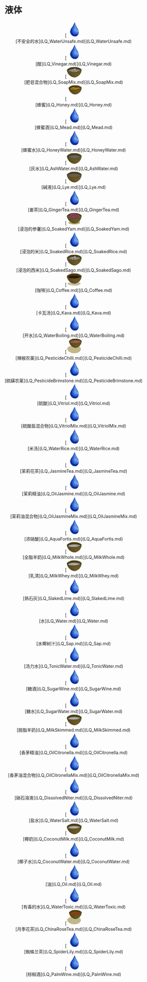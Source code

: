 # 液体  
<div style="display:inline-block"><div class="gamedatalist" style="text-align:center;min-width:150px;min-height:0px;"><div style="text-align:center;">[<div style="width:50px;display:inline-block;text-align:center"><img decoding="async" src="../wiki/Sprite/Thirst.png" href="a.md" style="max-width:50px;max-height:50px;"></div><br>[不安全的水](LQ_WaterUnsafe.md)](LQ_WaterUnsafe.md)</div></div><div class="gamedatalist" style="text-align:center;min-width:150px;min-height:0px;"><div style="text-align:center;">[<div style="width:50px;display:inline-block;text-align:center"><img decoding="async" src="../wiki/Sprite/Thirst.png" href="a.md" style="max-width:50px;max-height:50px;"></div><br>[醋](LQ_Vinegar.md)](LQ_Vinegar.md)</div></div><div class="gamedatalist" style="text-align:center;min-width:150px;min-height:0px;"><div style="text-align:center;">[<div style="width:50px;display:inline-block;text-align:center"><img decoding="async" src="../wiki/Sprite/CoconutShellSoapyMix.png" href="a.md" style="max-width:50px;max-height:50px;"></div><br>[肥皂混合物](LQ_SoapMix.md)](LQ_SoapMix.md)</div></div><div class="gamedatalist" style="text-align:center;min-width:150px;min-height:0px;"><div style="text-align:center;">[<div style="width:50px;display:inline-block;text-align:center"><img decoding="async" src="../wiki/Sprite/CoconutShellHoney.png" href="a.md" style="max-width:50px;max-height:50px;"></div><br>[蜂蜜](LQ_Honey.md)](LQ_Honey.md)</div></div><div class="gamedatalist" style="text-align:center;min-width:150px;min-height:0px;"><div style="text-align:center;">[<div style="width:50px;display:inline-block;text-align:center"><img decoding="async" src="../wiki/Sprite/Thirst.png" href="a.md" style="max-width:50px;max-height:50px;"></div><br>[蜂蜜酒](LQ_Mead.md)](LQ_Mead.md)</div></div><div class="gamedatalist" style="text-align:center;min-width:150px;min-height:0px;"><div style="text-align:center;">[<div style="width:50px;display:inline-block;text-align:center"><img decoding="async" src="../wiki/Sprite/Thirst.png" href="a.md" style="max-width:50px;max-height:50px;"></div><br>[蜂蜜水](LQ_HoneyWater.md)](LQ_HoneyWater.md)</div></div><div class="gamedatalist" style="text-align:center;min-width:150px;min-height:0px;"><div style="text-align:center;">[<div style="width:50px;display:inline-block;text-align:center"><img decoding="async" src="../wiki/Sprite/CoconutShellAshWater.png" href="a.md" style="max-width:50px;max-height:50px;"></div><br>[灰水](LQ_AshWater.md)](LQ_AshWater.md)</div></div><div class="gamedatalist" style="text-align:center;min-width:150px;min-height:0px;"><div style="text-align:center;">[<div style="width:50px;display:inline-block;text-align:center"><img decoding="async" src="../wiki/Sprite/CoconutShellLye.png" href="a.md" style="max-width:50px;max-height:50px;"></div><br>[碱液](LQ_Lye.md)](LQ_Lye.md)</div></div><div class="gamedatalist" style="text-align:center;min-width:150px;min-height:0px;"><div style="text-align:center;">[<div style="width:50px;display:inline-block;text-align:center"><img decoding="async" src="../wiki/Sprite/Thirst.png" href="a.md" style="max-width:50px;max-height:50px;"></div><br>[姜茶](LQ_GingerTea.md)](LQ_GingerTea.md)</div></div><div class="gamedatalist" style="text-align:center;min-width:150px;min-height:0px;"><div style="text-align:center;">[<div style="width:50px;display:inline-block;text-align:center"><img decoding="async" src="../wiki/Sprite/YamSoaked.png" href="a.md" style="max-width:50px;max-height:50px;"></div><br>[浸泡的参薯](LQ_SoakedYam.md)](LQ_SoakedYam.md)</div></div><div class="gamedatalist" style="text-align:center;min-width:150px;min-height:0px;"><div style="text-align:center;">[<div style="width:50px;display:inline-block;text-align:center"><img decoding="async" src="../wiki/Sprite/Thirst.png" href="a.md" style="max-width:50px;max-height:50px;"></div><br>[浸泡的米](LQ_SoakedRice.md)](LQ_SoakedRice.md)</div></div><div class="gamedatalist" style="text-align:center;min-width:150px;min-height:0px;"><div style="text-align:center;">[<div style="width:50px;display:inline-block;text-align:center"><img decoding="async" src="../wiki/Sprite/CoconutShellSoapyMix.png" href="a.md" style="max-width:50px;max-height:50px;"></div><br>[浸泡的西米](LQ_SoakedSago.md)](LQ_SoakedSago.md)</div></div><div class="gamedatalist" style="text-align:center;min-width:150px;min-height:0px;"><div style="text-align:center;">[<div style="width:50px;display:inline-block;text-align:center"><img decoding="async" src="../wiki/Sprite/CoconutShellCoffee.png" href="a.md" style="max-width:50px;max-height:50px;"></div><br>[咖啡](LQ_Coffee.md)](LQ_Coffee.md)</div></div><div class="gamedatalist" style="text-align:center;min-width:150px;min-height:0px;"><div style="text-align:center;">[<div style="width:50px;display:inline-block;text-align:center"><img decoding="async" src="../wiki/Sprite/Thirst.png" href="a.md" style="max-width:50px;max-height:50px;"></div><br>[卡瓦汤](LQ_Kava.md)](LQ_Kava.md)</div></div><div class="gamedatalist" style="text-align:center;min-width:150px;min-height:0px;"><div style="text-align:center;">[<div style="width:50px;display:inline-block;text-align:center"><img decoding="async" src="../wiki/Sprite/Thirst.png" href="a.md" style="max-width:50px;max-height:50px;"></div><br>[开水](LQ_WaterBoiling.md)](LQ_WaterBoiling.md)</div></div><div class="gamedatalist" style="text-align:center;min-width:150px;min-height:0px;"><div style="text-align:center;">[<div style="width:50px;display:inline-block;text-align:center"><img decoding="async" src="../wiki/Sprite/Pesticide.png" href="a.md" style="max-width:50px;max-height:50px;"></div><br>[辣椒农薬](LQ_PesticideChilli.md)](LQ_PesticideChilli.md)</div></div><div class="gamedatalist" style="text-align:center;min-width:150px;min-height:0px;"><div style="text-align:center;">[<div style="width:50px;display:inline-block;text-align:center"><img decoding="async" src="../wiki/Sprite/Thirst.png" href="a.md" style="max-width:50px;max-height:50px;"></div><br>[硫磺农薬](LQ_PesticideBrimstone.md)](LQ_PesticideBrimstone.md)</div></div><div class="gamedatalist" style="text-align:center;min-width:150px;min-height:0px;"><div style="text-align:center;">[<div style="width:50px;display:inline-block;text-align:center"><img decoding="async" src="../wiki/Sprite/Thirst.png" href="a.md" style="max-width:50px;max-height:50px;"></div><br>[硫酸](LQ_Vitriol.md)](LQ_Vitriol.md)</div></div><div class="gamedatalist" style="text-align:center;min-width:150px;min-height:0px;"><div style="text-align:center;">[<div style="width:50px;display:inline-block;text-align:center"><img decoding="async" src="../wiki/Sprite/Thirst.png" href="a.md" style="max-width:50px;max-height:50px;"></div><br>[硫酸盐混合物](LQ_VitriolMix.md)](LQ_VitriolMix.md)</div></div><div class="gamedatalist" style="text-align:center;min-width:150px;min-height:0px;"><div style="text-align:center;">[<div style="width:50px;display:inline-block;text-align:center"><img decoding="async" src="../wiki/Sprite/Thirst.png" href="a.md" style="max-width:50px;max-height:50px;"></div><br>[米汤](LQ_WaterRice.md)](LQ_WaterRice.md)</div></div><div class="gamedatalist" style="text-align:center;min-width:150px;min-height:0px;"><div style="text-align:center;">[<div style="width:50px;display:inline-block;text-align:center"><img decoding="async" src="../wiki/Sprite/Thirst.png" href="a.md" style="max-width:50px;max-height:50px;"></div><br>[茉莉花茶](LQ_JasmineTea.md)](LQ_JasmineTea.md)</div></div><div class="gamedatalist" style="text-align:center;min-width:150px;min-height:0px;"><div style="text-align:center;">[<div style="width:50px;display:inline-block;text-align:center"><img decoding="async" src="../wiki/Sprite/Thirst.png" href="a.md" style="max-width:50px;max-height:50px;"></div><br>[茉莉精油](LQ_OilJasmine.md)](LQ_OilJasmine.md)</div></div><div class="gamedatalist" style="text-align:center;min-width:150px;min-height:0px;"><div style="text-align:center;">[<div style="width:50px;display:inline-block;text-align:center"><img decoding="async" src="../wiki/Sprite/Thirst.png" href="a.md" style="max-width:50px;max-height:50px;"></div><br>[茉莉油混合物](LQ_OilJasmineMix.md)](LQ_OilJasmineMix.md)</div></div><div class="gamedatalist" style="text-align:center;min-width:150px;min-height:0px;"><div style="text-align:center;">[<div style="width:50px;display:inline-block;text-align:center"><img decoding="async" src="../wiki/Sprite/Thirst.png" href="a.md" style="max-width:50px;max-height:50px;"></div><br>[浓硝酸](LQ_AquaFortis.md)](LQ_AquaFortis.md)</div></div><div class="gamedatalist" style="text-align:center;min-width:150px;min-height:0px;"><div style="text-align:center;">[<div style="width:50px;display:inline-block;text-align:center"><img decoding="async" src="../wiki/Sprite/CoconutMilk.png" href="a.md" style="max-width:50px;max-height:50px;"></div><br>[全脂羊奶](LQ_MilkWhole.md)](LQ_MilkWhole.md)</div></div><div class="gamedatalist" style="text-align:center;min-width:150px;min-height:0px;"><div style="text-align:center;">[<div style="width:50px;display:inline-block;text-align:center"><img decoding="async" src="../wiki/Sprite/CoconutMilk.png" href="a.md" style="max-width:50px;max-height:50px;"></div><br>[乳清](LQ_MilkWhey.md)](LQ_MilkWhey.md)</div></div><div class="gamedatalist" style="text-align:center;min-width:150px;min-height:0px;"><div style="text-align:center;">[<div style="width:50px;display:inline-block;text-align:center"><img decoding="async" src="../wiki/Sprite/Thirst.png" href="a.md" style="max-width:50px;max-height:50px;"></div><br>[熟石灰](LQ_SlakedLime.md)](LQ_SlakedLime.md)</div></div><div class="gamedatalist" style="text-align:center;min-width:150px;min-height:0px;"><div style="text-align:center;">[<div style="width:50px;display:inline-block;text-align:center"><img decoding="async" src="../wiki/Sprite/Thirst.png" href="a.md" style="max-width:50px;max-height:50px;"></div><br>[水](LQ_Water.md)](LQ_Water.md)</div></div><div class="gamedatalist" style="text-align:center;min-width:150px;min-height:0px;"><div style="text-align:center;">[<div style="width:50px;display:inline-block;text-align:center"><img decoding="async" src="../wiki/Sprite/Thirst.png" href="a.md" style="max-width:50px;max-height:50px;"></div><br>[水椰树汁](LQ_Sap.md)](LQ_Sap.md)</div></div><div class="gamedatalist" style="text-align:center;min-width:150px;min-height:0px;"><div style="text-align:center;">[<div style="width:50px;display:inline-block;text-align:center"><img decoding="async" src="../wiki/Sprite/Thirst.png" href="a.md" style="max-width:50px;max-height:50px;"></div><br>[汤力水](LQ_TonicWater.md)](LQ_TonicWater.md)</div></div><div class="gamedatalist" style="text-align:center;min-width:150px;min-height:0px;"><div style="text-align:center;">[<div style="width:50px;display:inline-block;text-align:center"><img decoding="async" src="../wiki/Sprite/Thirst.png" href="a.md" style="max-width:50px;max-height:50px;"></div><br>[糖酒](LQ_SugarWine.md)](LQ_SugarWine.md)</div></div><div class="gamedatalist" style="text-align:center;min-width:150px;min-height:0px;"><div style="text-align:center;">[<div style="width:50px;display:inline-block;text-align:center"><img decoding="async" src="../wiki/Sprite/Thirst.png" href="a.md" style="max-width:50px;max-height:50px;"></div><br>[糖水](LQ_SugarWater.md)](LQ_SugarWater.md)</div></div><div class="gamedatalist" style="text-align:center;min-width:150px;min-height:0px;"><div style="text-align:center;">[<div style="width:50px;display:inline-block;text-align:center"><img decoding="async" src="../wiki/Sprite/CoconutMilk.png" href="a.md" style="max-width:50px;max-height:50px;"></div><br>[脱脂羊奶](LQ_MilkSkimmed.md)](LQ_MilkSkimmed.md)</div></div><div class="gamedatalist" style="text-align:center;min-width:150px;min-height:0px;"><div style="text-align:center;">[<div style="width:50px;display:inline-block;text-align:center"><img decoding="async" src="../wiki/Sprite/Thirst.png" href="a.md" style="max-width:50px;max-height:50px;"></div><br>[香茅精油](LQ_OilCitronella.md)](LQ_OilCitronella.md)</div></div><div class="gamedatalist" style="text-align:center;min-width:150px;min-height:0px;"><div style="text-align:center;">[<div style="width:50px;display:inline-block;text-align:center"><img decoding="async" src="../wiki/Sprite/Thirst.png" href="a.md" style="max-width:50px;max-height:50px;"></div><br>[香茅油混合物](LQ_OilCitronellaMix.md)](LQ_OilCitronellaMix.md)</div></div><div class="gamedatalist" style="text-align:center;min-width:150px;min-height:0px;"><div style="text-align:center;">[<div style="width:50px;display:inline-block;text-align:center"><img decoding="async" src="../wiki/Sprite/Thirst.png" href="a.md" style="max-width:50px;max-height:50px;"></div><br>[硝石溶液](LQ_DissolvedNiter.md)](LQ_DissolvedNiter.md)</div></div><div class="gamedatalist" style="text-align:center;min-width:150px;min-height:0px;"><div style="text-align:center;">[<div style="width:50px;display:inline-block;text-align:center"><img decoding="async" src="../wiki/Sprite/Thirst.png" href="a.md" style="max-width:50px;max-height:50px;"></div><br>[盐水](LQ_WaterSalt.md)](LQ_WaterSalt.md)</div></div><div class="gamedatalist" style="text-align:center;min-width:150px;min-height:0px;"><div style="text-align:center;">[<div style="width:50px;display:inline-block;text-align:center"><img decoding="async" src="../wiki/Sprite/CoconutMilk.png" href="a.md" style="max-width:50px;max-height:50px;"></div><br>[椰奶](LQ_CoconutMilk.md)](LQ_CoconutMilk.md)</div></div><div class="gamedatalist" style="text-align:center;min-width:150px;min-height:0px;"><div style="text-align:center;">[<div style="width:50px;display:inline-block;text-align:center"><img decoding="async" src="../wiki/Sprite/Thirst.png" href="a.md" style="max-width:50px;max-height:50px;"></div><br>[椰子水](LQ_CoconutWater.md)](LQ_CoconutWater.md)</div></div><div class="gamedatalist" style="text-align:center;min-width:150px;min-height:0px;"><div style="text-align:center;">[<div style="width:50px;display:inline-block;text-align:center"><img decoding="async" src="../wiki/Sprite/Thirst.png" href="a.md" style="max-width:50px;max-height:50px;"></div><br>[油](LQ_Oil.md)](LQ_Oil.md)</div></div><div class="gamedatalist" style="text-align:center;min-width:150px;min-height:0px;"><div style="text-align:center;">[<div style="width:50px;display:inline-block;text-align:center"><img decoding="async" src="../wiki/Sprite/Thirst.png" href="a.md" style="max-width:50px;max-height:50px;"></div><br>[有毒的水](LQ_WaterToxic.md)](LQ_WaterToxic.md)</div></div><div class="gamedatalist" style="text-align:center;min-width:150px;min-height:0px;"><div style="text-align:center;">[<div style="width:50px;display:inline-block;text-align:center"><img decoding="async" src="../wiki/Sprite/CoconutChinaRoseTea.png" href="a.md" style="max-width:50px;max-height:50px;"></div><br>[月季花茶](LQ_ChinaRoseTea.md)](LQ_ChinaRoseTea.md)</div></div><div class="gamedatalist" style="text-align:center;min-width:150px;min-height:0px;"><div style="text-align:center;">[<div style="width:50px;display:inline-block;text-align:center"><img decoding="async" src="../wiki/Sprite/Thirst.png" href="a.md" style="max-width:50px;max-height:50px;"></div><br>[蜘蛛兰茶](LQ_SpiderLily.md)](LQ_SpiderLily.md)</div></div><div class="gamedatalist" style="text-align:center;min-width:150px;min-height:0px;"><div style="text-align:center;">[<div style="width:50px;display:inline-block;text-align:center"><img decoding="async" src="../wiki/Sprite/Thirst.png" href="a.md" style="max-width:50px;max-height:50px;"></div><br>[棕榈酒](LQ_PalmWine.md)](LQ_PalmWine.md)</div></div></div>  
  


<script>document.title="液体 - 卡牌生存百科 Card Survival Wiki";</script>